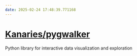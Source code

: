 ```yaml
---
date: 2025-02-24 17:48:39.771168
---
```


# [Kanaries/pygwalker](https://github.com/Kanaries/pygwalker)

Python library for interactive data visualization and exploration